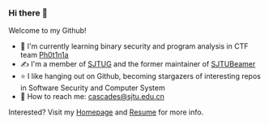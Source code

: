 ### Hi there 👋

<!--
**cascades-sjtu/cascades-sjtu** is a ✨ _special_ ✨ repository because its `README.md` (this file) appears on your GitHub profile.

Here are some ideas to get you started:

- 🔭 I’m currently working on ...
- 🌱 I’m currently learning ...
- 👯 I’m looking to collaborate on ...
- 🤔 I’m looking for help with ...
- 💬 Ask me about ...
- 📫 How to reach me: ...
- 😄 Pronouns: ...
- ⚡ Fun fact: ...
-->
Welcome to my Github!
<!-- - 👨‍🎓 I'm an undergraduate student in [SJTU-CSE-MISL](https://github.com/MISL-SJTU) -->
- 📓 I'm currently learning binary security and program analysis in CTF team [Ph0t1n1a](https://ctftime.org/team/55197/)
- ✍️ I'm a member of [SJTUG](https://github.com/sjtug) and the former maintainer of [SJTUBeamer](https://github.com/sjtug/SJTUBeamer)
- ⭐ I like hanging out on Github, becoming stargazers of interesting repos in Software Security and Computer System
- 📧 How to reach me: cascades@sjtu.edu.cn

Interested? Visit my [Homepage](https://cascades-sjtu.github.io/) and [Resume](https://rxresu.me/cascades/resume) for more info.

<!-- ![Anurag's GitHub stats](https://github-readme-stats.vercel.app/api?username=cascades-sjtu&show_icons=true&theme=radical) -->
